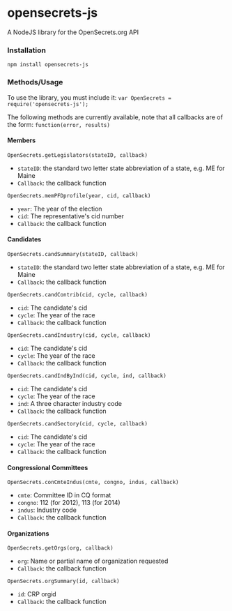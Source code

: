# opensecrets-js

A NodeJS library for the OpenSecrets.org API

### Installation
`npm install opensecrets-js`

### Methods/Usage
To use the library, you must include it:
`var OpenSecrets = require('opensecrets-js');`

The following methods are currently available, note that all callbacks are of the form: `function(error, results)`
#### Members
`OpenSecrets.getLegislators(stateID, callback)`
- `stateID`: the standard two letter state abbreviation of a state, e.g. ME for Maine
- `Callback`: the callback function

`OpenSecrets.memPFDprofile(year, cid, callback)`
- `year`: The year of the election
- `cid`: The representative's cid number
- `Callback`: the callback function

#### Candidates
`OpenSecrets.candSummary(stateID, callback)`
- `stateID`: the standard two letter state abbreviation of a state, e.g. ME for Maine
- `Callback`: the callback function

`OpenSecrets.candContrib(cid, cycle, callback)`
- `cid`: The candidate's cid
- `cycle`: The year of the race
- `Callback`: the callback function

`OpenSecrets.candIndustry(cid, cycle, callback)`
- `cid`: The candidate's cid
- `cycle`: The year of the race
- `Callback`: the callback function

`OpenSecrets.candIndByInd(cid, cycle, ind, callback)`
- `cid`: The candidate's cid
- `cycle`: The year of the race
- `ind`: A three character industry code
- `Callback`: the callback function

`OpenSecrets.candSectory(cid, cycle, callback)`
- `cid`: The candidate's cid
- `cycle`: The year of the race
- `Callback`: the callback function

#### Congressional Committees
`OpenSecrets.conCmteIndus(cmte, congno, indus, callback)`
- `cmte`: Committee ID in CQ format
- `congno`: 112 (for 2012), 113 (for 2014)
- `indus`: Industry code
- `Callback`: the callback function

#### Organizations
`OpenSecrets.getOrgs(org, callback)`
- `org`: Name or partial name of organization requested
- `Callback`: the callback function

`OpenSecrets.orgSummary(id, callback)`
- `id`: CRP orgid
- `Callback`: the callback function